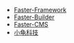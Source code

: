 * [Faster-Framework](https://framework.faster.org.cn)
* [Faster-Builder](https://builder.faster.org.cn)
* [Faster-CMS](https://cms.faster.org.cn)
* [小龟科技](https://www.xiaoguikeji.cn)
